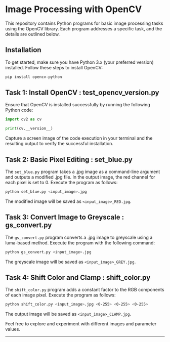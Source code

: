 # Image Processing with OpenCV

This repository contains Python programs for basic image processing tasks using the OpenCV library. Each program addresses a specific task, and the details are outlined below.

## Installation

To get started, make sure you have Python 3.x (your preferred version) installed. Follow these steps to install OpenCV:

```bash
pip install opencv-python
```

## Task 1: Install OpenCV : test_opencv_version.py

Ensure that OpenCV is installed successfully by running the following Python code:

```python
import cv2 as cv

print(cv.__version__)
```

Capture a screen image of the code execution in your terminal and the resulting output to verify the successful installation.

## Task 2: Basic Pixel Editing : set_blue.py

The `set_blue.py` program takes a .jpg image as a command-line argument and outputs a modified .jpg file. In the output image, the red channel for each pixel is set to 0. Execute the program as follows:

```bash
python set_blue.py <input_image>.jpg
```

The modified image will be saved as `<input_image>_RED.jpg`.

## Task 3: Convert Image to Greyscale : gs_convert.py

The `gs_convert.py` program converts a .jpg image to greyscale using a luma-based method. Execute the program with the following command:

```bash
python gs_convert.py <input_image>.jpg
```

The greyscale image will be saved as `<input_image>_GREY.jpg`.

## Task 4: Shift Color and Clamp : shift_color.py

The `shift_color.py` program adds a constant factor to the RGB components of each image pixel. Execute the program as follows:

```bash
python shift_color.py <input_image>.jpg <0-255> <0-255> <0-255>
```

The output image will be saved as `<input_image>_CLAMP.jpg`.

Feel free to explore and experiment with different images and parameter values.

---

